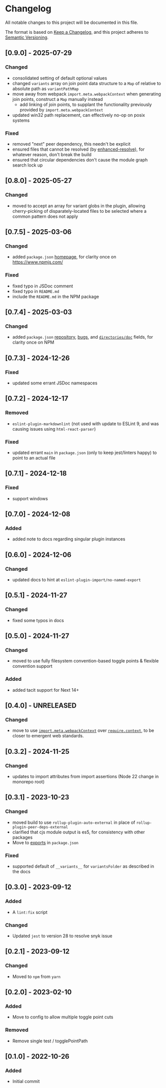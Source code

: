 # Changelog

All notable changes to this project will be documented in this file.

The format is based on [Keep a Changelog](https://keepachangelog.com/en/1.0.0/),
and this project adheres to [Semantic Versioning](https://semver.org/spec/v2.0.0.html).

## [0.9.0] - 2025-07-29

### Changed

- consolidated setting of default optional values
- changed `variants` array on join point data structure to a `Map` of relative to absolute path as `variantPathMap`
- move away from webpack `import.meta.webpackContext` when generating join points, construct a `Map` manually instead
  - add linking of join points, to supplant the functionality previously provided by `import.meta.webpackContext`
- updated win32 path replacement, can effectively no-op on posix systems

### Fixed

- removed "next" peer dependency, this needn't be explicit
- ensured files that cannot be resolved (by [enhanced-resolve](https://github.com/webpack/enhanced-resolve/)), for whatever reason, don't break the build
- ensured that circular dependencies don't cause the module graph search lock up

## [0.8.0] - 2025-05-27

### Changed

- moved to accept an array for variant globs in the plugin, allowing cherry-picking of disparately-located files to be selected where a common pattern does not apply

## [0.7.5] - 2025-03-06

### Changed

- added `package.json` [homepage](https://docs.npmjs.com/cli/v11/configuring-npm/package-json#homepage), for clarity once on https://www.npmjs.com/

### Fixed

- fixed typo in JSDoc comment
- fixed typo in `README.md`
- include the `README.md` in the NPM package

## [0.7.4] - 2025-03-03

### Changed

- added `package.json` [repository](https://docs.npmjs.com/cli/v11/configuring-npm/package-json#repository), [bugs](https://docs.npmjs.com/cli/v11/configuring-npm/package-json#bugs), and [`directories/doc`](https://docs.npmjs.com/cli/v11/configuring-npm/package-json#directories) fields, for clarity once on NPM

## [0.7.3] - 2024-12-26

### Fixed

- updated some errant JSDoc namespaces

## [0.7.2] - 2024-12-17

### Removed

- `eslint-plugin-markdownlint` (not used with update to ESLint 9, and was causing issues using `html-react-parser`)

### Fixed

- updated errant `main` in `package.json` (only to keep jest/linters happy) to point to an actual file

## [0.7.1] - 2024-12-18

### Fixed

- support windows

## [0.7.0] - 2024-12-08

### Added

- added note to docs regarding singular plugin instances

## [0.6.0] - 2024-12-06

### Changed

- updated docs to hint at `eslint-plugin-import/no-named-export`

## [0.5.1] - 2024-11-27

### Changed

- fixed some typos in docs

## [0.5.0] - 2024-11-27

### Changed

- moved to use fully filesystem convention-based toggle points & flexible convention support

### Added

- added tacit support for Next 14+

## [0.4.0] - UNRELEASED

### Changed

- move to use [`import.meta.webpackContext`](https://webpack.js.org/api/module-variables/#importmetawebpackcontext) over [`require.context`](https://webpack.js.org/guides/dependency-management/#requirecontext), to be closer to emergent web standards.

## [0.3.2] - 2024-11-25

### Changed

- updates to import attributes from import assertions (Node 22 change in monorepo root)

## [0.3.1] - 2023-10-23

### Changed

- moved build to use `rollup-plugin-auto-external` in place of `rollup-plugin-peer-deps-external`
- clarified that cjs module output is es5, for consistency with other packages
- Move to [exports](https://nodejs.org/api/packages.html#exports) in `package.json`

### Fixed

- supported default of `__variants__` for `variantsFolder` as described in the docs

## [0.3.0] - 2023-09-12

### Added

- A `lint:fix` script

### Changed

- Updated `jest` to version 28 to resolve snyk issue

## [0.2.1] - 2023-09-12

### Changed

- Moved to `npm` from `yarn`

## [0.2.0] - 2023-02-10

### Added

- Move to config to allow multiple toggle point cuts

### Removed

- Remove single test / togglePointPath

## [0.1.0] - 2022-10-26

### Added

- Initial commit

